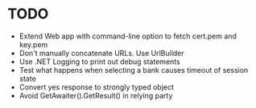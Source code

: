 # TODO

- Extend Web app with command-line option to fetch cert.pem and key.pem
- Don't manually concatenate URLs. Use UrlBuilder
- Use .NET Logging to print out debug statements
- Test what happens when selecting a bank causes timeout of session state
- Convert yes response to strongly typed object
- Avoid GetAwaiter().GetResult() in relying party